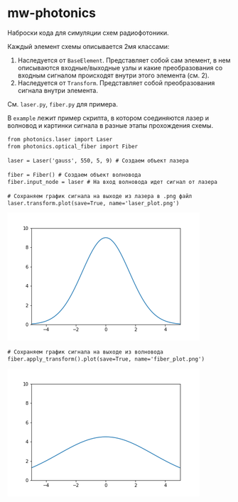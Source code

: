 # mw-photonics
Наброски кода для симуляции схем радиофотоники.

Каждый элемент схемы описывается 2мя классами:
1. Наследуется от `BaseElement`. 
Представляет собой сам элемент, в нем описываются входные/выходные узлы и какие преобразования со входным сигналом происходят внутри этого элемента (см. 2).
2. Наследуется от `Transform`.
Представляет собой преобразования сигнала внутри элемента.

См. `laser.py`, `fiber.py` для примера.

В `example` лежит пример скрипта, в котором соединяются лазер и волновод и картинки сигнала в разные этапы прохождения схемы.
```
from photonics.laser import Laser
from photonics.optical_fiber import Fiber

laser = Laser('gauss', 550, 5, 9) # Создаем объект лазера

fiber = Fiber() # Создаем объект волновода
fiber.input_node = laser # На вход волновода идет сигнал от лазера

# Сохраняем график сигнала на выходе из лазера в .png файл
laser.transform.plot(save=True, name='laser_plot.png') 
```
![laser_plot.png](https://github.com/D-Tretyakov/mw-photonics/blob/main/example/laser_plot.png?raw=true)
```
# Сохраняем график сигнала на выходе из волновода
fiber.apply_transform().plot(save=True, name='fiber_plot.png')
```
![fiber_plot.png](https://github.com/D-Tretyakov/mw-photonics/blob/main/example/fiber_plot.png?raw=true)
